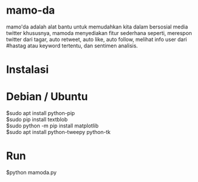 # mamo-da
  mamo'da adalah alat bantu untuk memudahkan kita dalam bersosial media twitter khususnya, mamoda menyediakan fitur sederhana seperti, merespon twitter dari tagar, auto retweet, auto like, auto follow, melihat info user dari #hastag atau keyword tertentu, dan sentimen analisis. 
# Instalasi
# Debian / Ubuntu
  $sudo apt install python-pip  
  $sudo pip install textblob  
  $sudo python -m pip install matplotlib  
  $sudo apt install python-tweepy python-tk 

# Run
  $python mamoda.py  
